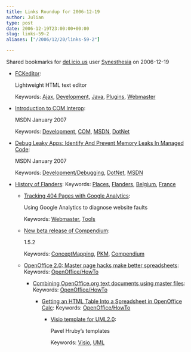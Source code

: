 ```yaml
---
title: Links Roundup for 2006-12-19
author: Julian
type: post
date: 2006-12-19T23:00:00+00:00
slug: links-59-2 
aliases: ["/2006/12/20/links-59-2"]

---
```

Shared bookmarks for [del.icio.us][1] user  [Synesthesia][2] on 2006-12-19

  * [FCKeditor][3]:
  
    Lightweight HTML text editor
  
    Keywords: [Ajax][4], [Development][5], [Java][6], [Plugins][7], [Webmaster][8]
  * [Introduction to COM Interop][9]:
  
    MSDN January 2007
  
    Keywords: [Development][5], [COM][10], [MSDN][11], [DotNet][12]
  * [Debug Leaky Apps: Identify And Prevent Memory Leaks In Managed Code][13]:
  
    MSDN January 2007
  
    Keywords: [Development/Debugging][14], [DotNet][12], [MSDN][11]
  * [History of Flanders][15]: 
    Keywords: [Places][16], [Flanders][17], [Belgium][18], [France][19]</li> 
    
      * [Tracking 404 Pages with Google Analytics][20]:
  
        Using Google Analytics to diagnose website faults
  
        Keywords: [Webmaster][8], [Tools][21]
      * [New beta release of Compendium][22]:
  
        1.5.2
  
        Keywords: [ConceptMapping][23], [PKM][24], [Compendium][25]
      * [OpenOffice 2.0: Master page hacks make better spreadsheets][26]: 
        Keywords: [OpenOffice/HowTo][27]</li> 
        
          * [Combining OpenOffice.org text documents using master files][28]: 
            Keywords: [OpenOffice/HowTo][27]</li> 
            
              * [Getting an HTML Table Into a Spreadsheet in OpenOffice Calc][29]: 
                Keywords: [OpenOffice/HowTo][27]</li> 
                
                  * [Visio template for UML2.0][30]:
  
                    Pavel Hruby&#8217;s templates
  
                    Keywords: [Visio][31], [UML][32]</ul>

 [1]: https://del.icio.us/
 [2]: https://del.icio.us/synesthesia
 [3]: https://www.fckeditor.net/ "https://www.fckeditor.net/"
 [4]: https://del.icio.us/synesthesia/Ajax
 [5]: https://del.icio.us/synesthesia/Development
 [6]: https://del.icio.us/synesthesia/Java
 [7]: https://del.icio.us/synesthesia/Plugins
 [8]: https://del.icio.us/synesthesia/Webmaster
 [9]: https://msdn.microsoft.com/msdnmag/issues/07/01/CLRInsideOut/Default.aspx?loc=null "https://msdn.microsoft.com/msdnmag/issues/07/01/CLRInsideOut/Default.aspx?loc=null"
 [10]: https://del.icio.us/synesthesia/COM
 [11]: https://del.icio.us/synesthesia/MSDN
 [12]: https://del.icio.us/synesthesia/DotNet
 [13]: https://msdn.microsoft.com/msdnmag/issues/07/01/ManagedLeaks/default.aspx?print=true&loc=null "https://msdn.microsoft.com/msdnmag/issues/07/01/ManagedLeaks/default.aspx?print=true&loc=null"
 [14]: https://del.icio.us/synesthesia/Development/Debugging
 [15]: https://www.theotherside.co.uk/tm-heritage/background/flanders.htm "https://www.theotherside.co.uk/tm-heritage/background/flanders.htm"
 [16]: https://del.icio.us/synesthesia/Places
 [17]: https://del.icio.us/synesthesia/Flanders
 [18]: https://del.icio.us/synesthesia/Belgium
 [19]: https://del.icio.us/synesthesia/France
 [20]: https://analytics.blogspot.com/2006/09/tip-tracking-404-pages.html "https://analytics.blogspot.com/2006/09/tip-tracking-404-pages.html"
 [21]: https://del.icio.us/synesthesia/Tools
 [22]: https://www.compendiuminstitute.com/download/download.htm "https://www.compendiuminstitute.com/download/download.htm"
 [23]: https://del.icio.us/synesthesia/ConceptMapping
 [24]: https://del.icio.us/synesthesia/PKM
 [25]: https://del.icio.us/synesthesia/Compendium
 [26]: https://searchopensource.techtarget.com/tip/0,289483,sid39_gci1230768,00.html "https://searchopensource.techtarget.com/tip/0,289483,sid39_gci1230768,00.html"
 [27]: https://del.icio.us/synesthesia/OpenOffice/HowTo
 [28]: https://searchopensource.techtarget.com/tip/0,289483,sid39_gci1230368,00.html "https://searchopensource.techtarget.com/tip/0,289483,sid39_gci1230368,00.html"
 [29]: https://openoffice.blogs.com/openoffice/2006/12/getting_an_html.html "https://openoffice.blogs.com/openoffice/2006/12/getting_an_html.html"
 [30]: https://www.softwarestencils.com/uml/index.html "https://www.softwarestencils.com/uml/index.html"
 [31]: https://del.icio.us/synesthesia/Visio
 [32]: https://del.icio.us/synesthesia/UML